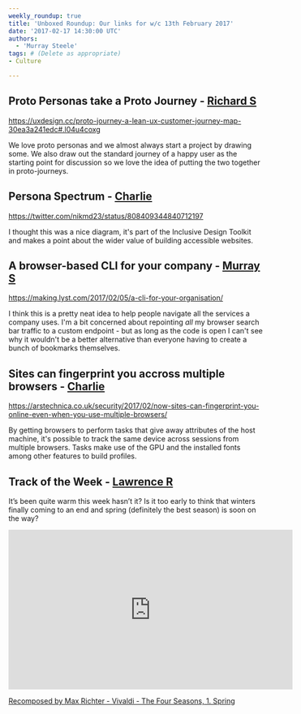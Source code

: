 ```yaml
---
weekly_roundup: true
title: 'Unboxed Roundup: Our links for w/c 13th February 2017'
date: '2017-02-17 14:30:00 UTC'
authors:
  - 'Murray Steele'
tags: # (Delete as appropriate)
- Culture

---
```


## Proto Personas take a Proto Journey - [Richard S](/people#Richard-Stobart)

https://uxdesign.cc/proto-journey-a-lean-ux-customer-journey-map-30ea3a241edc#.l04u4coxg

We love proto personas and we almost always start a project by drawing some.
We also draw out the standard journey of a happy user as the starting point for
discussion so we love the idea of putting the two together in proto-journeys.

## Persona Spectrum - [Charlie](/people#charlie-egan)

https://twitter.com/nikmd23/status/808409344840712197

I thought this was a nice diagram, it's part of the Inclusive Design Toolkit
and makes a point about the wider value of building accessible websites.

## A browser-based CLI for your company - [Murray S](/people#murray-steele)

https://making.lyst.com/2017/02/05/a-cli-for-your-organisation/

I think this is a pretty neat idea to help people navigate all the services
a company uses.  I'm a bit concerned about repointing *all* my browser search
bar traffic to a custom endpoint - but as long as the code is open I can't see
why it wouldn't be a better alternative than everyone having to create a bunch
of bookmarks themselves.

## Sites can fingerprint you accross multiple browsers - [Charlie](/people#charlie-egan)

https://arstechnica.co.uk/security/2017/02/now-sites-can-fingerprint-you-online-even-when-you-use-multiple-browsers/

By getting browsers to perform tasks that give away attributes of the host
machine, it's possible to track the same device across sessions from multiple
browsers. Tasks make use of the GPU and the installed fonts among other
features to build profiles.

## Track of the Week - [Lawrence R](/people#lawrence-richards)

It’s been quite warm this week hasn’t it? Is it too early to think that winters finally coming to an end and spring
(definitely the best season) is soon on the way?

<iframe width="560" height="315" src="https://www.youtube.com/embed/DLDvbnK_Sqk" frameborder="0" allowfullscreen></iframe>

[Recomposed by Max Richter - Vivaldi - The Four Seasons, 1. Spring ](https://www.youtube.com/watch?v=DLDvbnK_Sqk)
